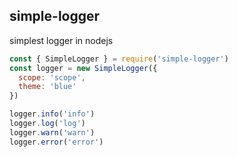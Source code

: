 ## simple-logger

simplest logger in nodejs

```js
const { SimpleLogger } = require('simple-logger')
const logger = new SimpleLogger({
  scope: 'scope',
  theme: 'blue'
})

logger.info('info')
logger.log('log')
logger.warn('warn')
logger.error('error')
```
